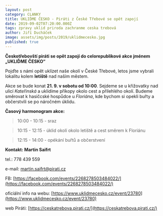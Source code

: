 ```yaml
---
layout: post
category: CLANKY
title: UKLIĎME ČESKO - Piráti z České Třebové se opět zapojí
date: 2019-09-02T07:20:00.000Z
tags: zpravy uklid priroda zachranme ceska trebová
author: Jiří Ducháček
image: assets/img/posts/2019/uklidmecesko.jpg
published: true
---
```

**Českotřebovští piráti se opět zapojí do celorepublikové akce jménem „UKLIĎME ČESKO“**

Pojďte s námi opět uklízet naše okolí v České Třebové, letos jsme vybrali lokalitu kolem **letiště** nad naším městem. 

Akce se bude konat **21. 9. v sobotu od 10:00**. 
Sejdeme se u křižovatky nad ulicí *Kateřinská* a uklidíme příkopy okolo cest a přilehlého okolí. Budeme směrovat k hasičcské hospůdce u *Floriána*, kde bychom si opekli buřty a občerstvili se po náročném úklidu. 


**Časový harmonogram akce:**

>10:00 - 10:15 - sraz

>10:15 - 12:15 - úklid okolí okolo letiště a cest směrem k Floriánu

>12:15 - 14:00 - opékání buřtů a občerstvení

**Kontakt: Martin Saifrt** 

tel.: 778 439 559

e-mail: martin.saifrt@pirati.cz

FB: [https://facebook.com/events/2268278503484022/](https://facebook.com/events/2268278503484022/)

oficiální info na webu: [https://www.uklidmecesko.cz/event/23780](https://www.uklidmecesko.cz/event/23780)

web Piráti: [https://ceskatrebova.pirati.cz/](https://ceskatrebova.pirati.cz/)

